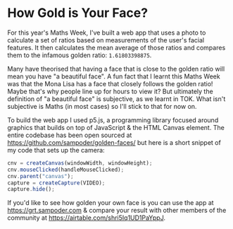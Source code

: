 # How Gold is Your Face?

For this year's Maths Week, I've built a web app that uses a photo to calculate a set of ratios based on measurements of the user's facial features. It then calculates the mean average of those ratios and compares them to the infamous golden ratio: `1.61803398875`.

Many have theorised that having a face that is close to the golden ratio will mean you have "a beautiful face". A fun fact that I learnt this Maths Week was that the Mona Lisa has a face that closely follows the golden ratio! Maybe that's why people line up for hours to view it? But ultimately the definition of "a beautiful face" is subjective, as we learnt in TOK. What isn't subjective is Maths (in most cases) so I'll stick to that for now on.

To build the web app I used p5.js, a programming library focused around graphics that builds on top of JavaScript & the HTML Canvas element. The entire codebase has been open sourced at https://github.com/sampoder/golden-faces/ but here is a short snippet of my code that sets up the camera:

```javascript
cnv = createCanvas(windowWidth, windowHeight);
cnv.mouseClicked(handleMouseClicked);
cnv.parent("canvas");
capture = createCapture(VIDEO);
capture.hide();
```

If you'd like to see how golden your own face is you can use the app at https://grt.sampoder.com & compare your result with other members of the community at https://airtable.com/shri5Iq1UD1PaYppJ. 
